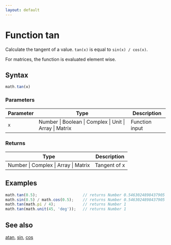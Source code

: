 ```yaml
---
layout: default
---
```


<h1 id="function-tan">Function tan</h1>

Calculate the tangent of a value. `tan(x)` is equal to `sin(x) / cos(x)`.

For matrices, the function is evaluated element wise.


<h2 id="syntax">Syntax</h2>

```js
math.tan(x)
```

<h3 id="parameters">Parameters</h3>

Parameter | Type | Description
--------- | ---- | -----------
`x` | Number &#124; Boolean &#124; Complex &#124; Unit &#124; Array &#124; Matrix | Function input

<h3 id="returns">Returns</h3>

Type | Description
---- | -----------
Number &#124; Complex &#124; Array &#124; Matrix | Tangent of x


<h2 id="examples">Examples</h2>

```js
math.tan(0.5);                    // returns Number 0.5463024898437905
math.sin(0.5) / math.cos(0.5);    // returns Number 0.5463024898437905
math.tan(math.pi / 4);            // returns Number 1
math.tan(math.unit(45, 'deg'));   // returns Number 1
```


<h2 id="see-also">See also</h2>

[atan](atan.html),
[sin](sin.html),
[cos](cos.html)


<!-- Note: This file is automatically generated from source code comments. Changes made in this file will be overridden. -->
